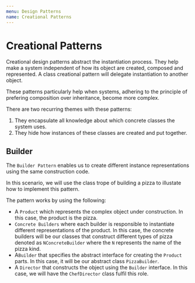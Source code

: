 ```yaml
---
menu: Design Patterns
name: Creational Patterns
---
```


# Creational Patterns

Creational design patterns abstract the instantiation process. They help make a system independent of how its object are created, composed and represented. A class creational pattern will delegate instantiation to another object.

These patterns particularly help when systems, adhering to the principle of prefering composition over inheritance, become more complex.

There are two recurring themes with these patterns:

1. They encapsulate all knowledge about which concrete classes the system uses.
2. They hide how instances of these classes are created and put together.

## Builder

The `Builder Pattern` enables us to create different instance representations using the same construction code.

In this scenario, we will use the class trope of building a pizza to illustate how to implement this pattern.

The pattern works by using the following:

- A `Product` which represents the complex object under construction. In this case, the product is the pizza.
- `Concrete Builders` where each builder is responsible to instantiate different representations of the product. In this case, the concrete builders will be our classes that construct different types of pizza denoted as `NConcreteBuilder` where the `N` represents the name of the pizza kind.
- A`Builder` that specifies the abstract interface for creating the `Product` parts. In this case, it will be our abstract class `PizzaBuilder`.
- A `Director` that constructs the object using the `Builder` interface. In this case, we will have the `ChefDirector` class fulfil this role.
